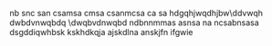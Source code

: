 nb snc san
csamsa cmsa
csanmcsa ca
 sa
hdgqhjwqdhjbw\ddvwqh
dwbdvnwqbdq
\dwqbvdnwqbd
ndbnnmmas
asnsa na
ncsabnsasa
\
dsgddiqwhbsk
kskhdkqja
ajskdlna
anskjfn
ifgwie
